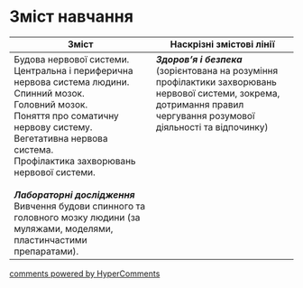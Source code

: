 <div id="hypercomments_widget" class="js-hypercomments-widget invisible"></div>

# Зміст навчання

<table>
  <tr>
    <td width="50%" align="center"><b>Зміст</b></td>
    <td width="50%" align="center"><b>Наскрізні змістові лінії</b></td>
  </tr>
<tbody>
  <tr>
<td width="50%" style="vertical-align:top !important;">
Будова нервової системи. Центральна і периферична нервова система людини. Спинний мозок.<br> 
Головний мозок.<br> 
Поняття про соматичну нервову систему. Вегетативна нервова система. <br> 
Профілактика захворювань нервової системи. <br> 
<br> 
<b><i>Лабораторні дослідження</i> </b><br> 
Вивчення будови спинного та головного мозку людини (за муляжами, моделями, пластинчастими препаратами).<br> 

</td>
<td width="50%" style="vertical-align:top !important;">
<b><i>Здоров’я і безпека</i></b><br> 
(зорієнтована на 
розуміння профілактики захворювань нервової системи, зокрема, дотримання правил чергування розумової діяльності та відпочинку)
</td>
  </tr>
 
</table>

<div class="js-hypercomments-container">
<a href="http://hypercomments.com" class="hc-link" title="comments widget">comments powered by HyperComments</a>
</div>